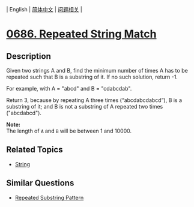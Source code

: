 
| English | [简体中文](README.md) | [问题相关](QUESTION.md) |
# [0686. Repeated String Match](https://leetcode-cn.com/problems/repeated-string-match/)
## Description
<p>Given two strings A and B, find the minimum number of times A has to be repeated such that B is a substring of it. If no such solution, return -1.</p>

<p>For example, with A = &quot;abcd&quot; and B = &quot;cdabcdab&quot;.</p>

<p>Return 3, because by repeating A three times (&ldquo;abcdabcdabcd&rdquo;), B is a substring of it; and B is not a substring of A repeated two times (&quot;abcdabcd&quot;).</p>

<p><b>Note:</b><br />
The length of <code>A</code> and <code>B</code> will be between 1 and 10000.</p>

## Related Topics
- [String](https://leetcode-cn.com/tag/string)
## Similar Questions
- [Repeated Substring Pattern](../0459/README_EN.md)
